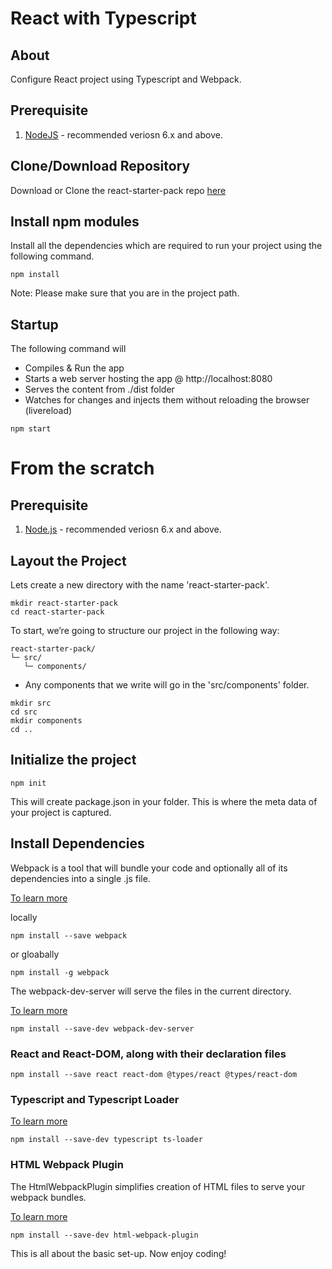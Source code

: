 # React with Typescript

## About

Configure React project using Typescript and Webpack.

## Prerequisite

1. [NodeJS](http://www.nodejs.org/) - recommended veriosn 6.x and above.

## Clone/Download Repository

Download or Clone the react-starter-pack repo [here](https://github.com/sendray/react-starter-pack)

## Install **npm** modules

Install all the dependencies which are required to run your project using the following command.

```
npm install
```

Note: Please make sure that you are in the project path. 

## Startup

The following command will

* Compiles & Run the app
* Starts a web server hosting the app @ http://localhost:8080
* Serves the content from ./dist folder
* Watches for changes and injects them without reloading the browser (livereload)

```
npm start
```

# From the scratch 

## Prerequisite

1. [Node.js](http://www.nodejs.org/) - recommended veriosn 6.x and above.

## Layout the Project

Lets create a new directory with the name 'react-starter-pack'.

```
mkdir react-starter-pack 
cd react-starter-pack
``` 

To start, we’re going to structure our project in the following way:

```
react-starter-pack/
└─ src/
   └─ components/
```

* Any components that we write will go in the 'src/components' folder.

```
mkdir src
cd src
mkdir components
cd ..
```

## Initialize the project

```
npm init
```

This will create package.json in your folder. This is where the meta data of your project is captured.

## Install Dependencies

Webpack is a tool that will bundle your code and optionally all of its dependencies into a single .js file.

[To learn more](https://webpack.js.org/concepts/)

locally

```
npm install --save webpack 
```

or gloabally

```
npm install -g webpack
```

The webpack-dev-server will serve the files in the current directory.

[To learn more](https://webpack.js.org/configuration/dev-server/)

```
npm install --save-dev webpack-dev-server
```

### React and React-DOM, along with their declaration files

```
npm install --save react react-dom @types/react @types/react-dom
```

### Typescript and Typescript Loader

[To learn more](https://www.typescriptlang.org/)

```
npm install --save-dev typescript ts-loader
```

### HTML Webpack Plugin

The HtmlWebpackPlugin simplifies creation of HTML files to serve your webpack bundles.

[To learn more](https://webpack.js.org/plugins/html-webpack-plugin/)

```
npm install --save-dev html-webpack-plugin
```

This is all about the basic set-up. Now enjoy coding!

